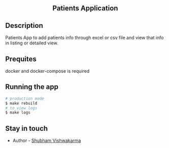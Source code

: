 <p align="center">
  <h2 align="center"> Patients Application </h2>
</p>

## Description

Patients App to add patients info through excel or csv file and view that info in listing or detailed view.

## Prequites

docker and docker-compose is required

## Running the app

```bash
# production mode
$ make rebuild
# to view logs
$ make logs
```

## Stay in touch

- Author - [Shubham Vishwakarma](https://www.linkedin.com/in/shubham1997/)
